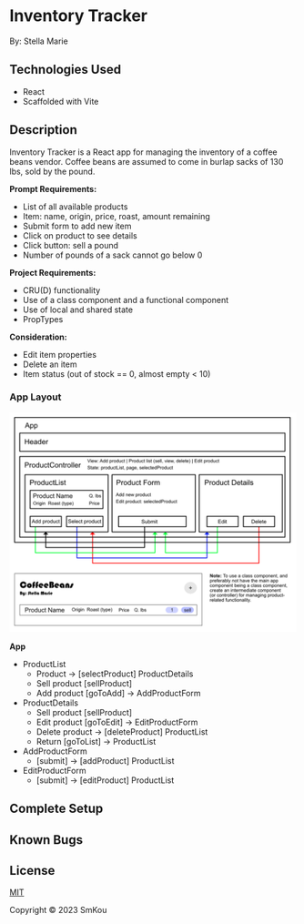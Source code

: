 # Inventory Tracker

By: Stella Marie

## Technologies Used

- React
- Scaffolded with Vite

## Description

Inventory Tracker is a React app for managing the inventory of a coffee beans vendor. Coffee beans are assumed to come in burlap sacks of 130 lbs, sold by the pound.

**Prompt Requirements:**
- List of all available products
- Item: name, origin, price, roast, amount remaining
- Submit form to add new item
- Click on product to see details
- Click button: sell a pound
- Number of pounds of a sack cannot go below 0

**Project Requirements:**
- CRU(D) functionality
- Use of a class component and a functional component
- Use of local and shared state
- PropTypes

**Consideration:**
- Edit item properties
- Delete an item
- Item status (out of stock == 0, almost empty < 10)

### App Layout

![App Design](./App-design.png)

**App**
- ProductList
  - Product -> [selectProduct] ProductDetails
  - Sell product [sellProduct]
  - Add product [goToAdd] -> AddProductForm
- ProductDetails
  - Sell product [sellProduct]
  - Edit product [goToEdit] -> EditProductForm
  - Delete product -> [deleteProduct] ProductList
  - Return [goToList] -> ProductList
- AddProductForm
  - [submit] -> [addProduct] ProductList
- EditProductForm
  - [submit] -> [editProduct] ProductList

## Complete Setup

## Known Bugs

## License

[MIT](https://choosealicense.com/licenses/mit/)

Copyright © 2023 SmKou